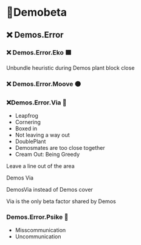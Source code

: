 # 🔷<beta>Demobeta</beta>

## ❌ Demos.Error

### ❌ Demos.Error.Eko 🟩<ekos></ekos>

Unbundle heuristic during Demos plant block close

### ❌ Demos.Error.Moove 🟠<mooves></mooves>

### ❌Demos.Error.Via 🔻<via></via>

- Leapfrog
- Cornering
- Boxed in
- Not leaving a way out
- DoublePlant
- Demosmates are too close together
- Cream Out: Being Greedy

Leave a line out of the area

Demos Via

DemosVia instead of Demos cover

Via is the only beta factor shared by Demos

### Demos.Error.Psike 💜<psike></psike>

- Misscommunication
- Uncommunication
